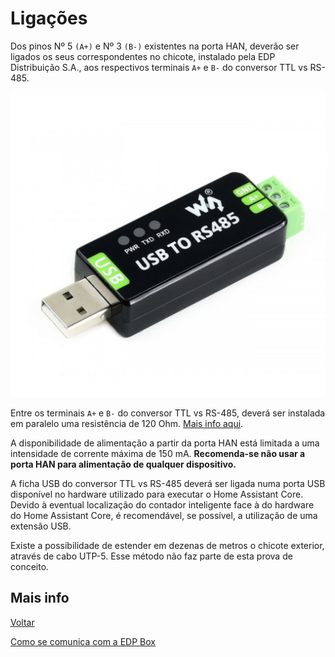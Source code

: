 # Ligações

Dos pinos Nº 5 `(A+)` e Nº 3 `(B-)` existentes na porta HAN, deverão ser ligados os seus correspondentes no chicote, instalado pela EDP Distribuição S.A., aos respectivos terminais `A+` e `B-` do conversor TTL vs RS-485.

![rs485_usb](./img/rs485_usb.jpg)
> 

Entre os terminais `A+` e `B-` do conversor TTL vs RS-485, deverá ser instalada em paralelo uma resistência de 120 Ohm. [Mais info aqui](../Energy%20Box#impedância-de-linha).

A disponibilidade de alimentação a partir da porta HAN está limitada a uma intensidade de corrente máxima de 150 mA. **Recomenda-se não usar a porta HAN para alimentação de qualquer dispositivo.**

A ficha USB do conversor TTL vs RS-485 deverá ser ligada numa porta USB disponível no hardware utilizado para executar o Home Assistant Core. Devido à eventual localização do contador inteligente face à do hardware do Home Assistant Core, é recomendável, se possível, a utilização de uma extensão USB.

Existe a possibilidade de estender em dezenas de metros o chicote exterior, através de cabo UTP-5. Esse método não faz parte de esta prova de conceito.

## Mais info

[Voltar](./README.md)

[Como se comunica com a EDP Box](./COMUNICACAO.md)

